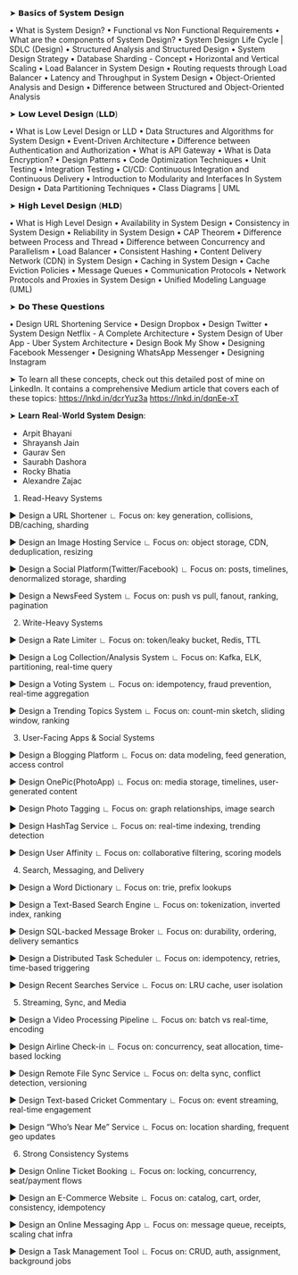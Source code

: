 ➤ 𝗕𝗮𝘀𝗶𝗰𝘀 𝗼𝗳 𝗦𝘆𝘀𝘁𝗲𝗺 𝗗𝗲𝘀𝗶𝗴𝗻

 • What is System Design?
 • Functional vs Non Functional Requirements
 • What are the components of System Design?
 • System Design Life Cycle | SDLC (Design)
 • Structured Analysis and Structured Design
 • System Design Strategy
 • Database Sharding - Concept
 • Horizontal and Vertical Scaling
 • Load Balancer in System Design
 • Routing requests through Load Balancer
 • Latency and Throughput in System Design
 • Object-Oriented Analysis and Design
 • Difference between Structured and Object-Oriented Analysis

➤ 𝗟𝗼𝘄 𝗟𝗲𝘃𝗲𝗹 𝗗𝗲𝘀𝗶𝗴𝗻 (𝗟𝗟𝗗)

 • What is Low Level Design or LLD
 • Data Structures and Algorithms for System Design
 • Event-Driven Architecture
 • Difference between Authentication and Authorization
 • What is API Gateway
 • What is Data Encryption?
 • Design Patterns
 • Code Optimization Techniques
 • Unit Testing
 • Integration Testing
 • CI/CD: Continuous Integration and Continuous Delivery
 • Introduction to Modularity and Interfaces In System Design
 • Data Partitioning Techniques
 • Class Diagrams | UML

➤ 𝗛𝗶𝗴𝗵 𝗟𝗲𝘃𝗲𝗹 𝗗𝗲𝘀𝗶𝗴𝗻 (𝗛𝗟𝗗)

 • What is High Level Design
 • Availability in System Design
 • Consistency in System Design
 • Reliability in System Design
 • CAP Theorem
 • Difference between Process and Thread
 • Difference between Concurrency and Parallelism
 • Load Balancer
 • Consistent Hashing
 • Content Delivery Network (CDN) in System Design
 • Caching in System Design
 • Cache Eviction Policies
 • Message Queues
 • Communication Protocols
 • Network Protocols and Proxies in System Design
 • Unified Modeling Language (UML)

➤ 𝗗𝗼 𝗧𝗵𝗲𝘀𝗲 𝗤𝘂𝗲𝘀𝘁𝗶𝗼𝗻𝘀

 • Design URL Shortening Service
 • Design Dropbox
 • Design Twitter
 • System Design Netflix - A Complete Architecture
 • System Design of Uber App - Uber System Architecture
 • Design Book My Show
 • Designing Facebook Messenger
 • Designing WhatsApp Messenger
 • Designing Instagram

➤ To learn all these concepts, check out this detailed post of mine on LinkedIn. It contains a comprehensive Medium article that covers each of these topics: https://lnkd.in/dcrYuz3a
https://lnkd.in/dqnEe-xT

➤ 𝐋𝐞𝐚𝐫𝐧 𝐑𝐞𝐚𝐥-𝐖𝐨𝐫𝐥𝐝 𝐒𝐲𝐬𝐭𝐞𝐦 𝐃𝐞𝐬𝐢𝐠𝐧:

 - Arpit Bhayani 
 - Shrayansh Jain
 - Gaurav Sen 
 - Saurabh Dashora 
 - Rocky Bhatia 
 - Alexandre Zajac 

 
1. Read-Heavy Systems

► Design a URL Shortener
∟ Focus on: key generation, collisions, DB/caching, sharding

► Design an Image Hosting Service
∟ Focus on: object storage, CDN, deduplication, resizing

► Design a Social Platform(Twitter/Facebook)
∟ Focus on: posts, timelines, denormalized storage, sharding

► Design a NewsFeed System
∟ Focus on: push vs pull, fanout, ranking, pagination

2. Write-Heavy Systems

► Design a Rate Limiter
∟ Focus on: token/leaky bucket, Redis, TTL

► Design a Log Collection/Analysis System
∟ Focus on: Kafka, ELK, partitioning, real-time query

► Design a Voting System
∟ Focus on: idempotency, fraud prevention, real-time aggregation

► Design a Trending Topics System
∟ Focus on: count-min sketch, sliding window, ranking

3. User-Facing Apps & Social Systems

► Design a Blogging Platform
∟ Focus on: data modeling, feed generation, access control

► Design OnePic(PhotoApp)
∟ Focus on: media storage, timelines, user-generated content

► Design Photo Tagging
∟ Focus on: graph relationships, image search

► Design HashTag Service
∟ Focus on: real-time indexing, trending detection

► Design User Affinity
∟ Focus on: collaborative filtering, scoring models

4. Search, Messaging, and Delivery

► Design a Word Dictionary
∟ Focus on: trie, prefix lookups

► Design a Text-Based Search Engine
∟ Focus on: tokenization, inverted index, ranking

► Design SQL-backed Message Broker
∟ Focus on: durability, ordering, delivery semantics

► Design a Distributed Task Scheduler
∟ Focus on: idempotency, retries, time-based triggering

► Design Recent Searches Service
∟ Focus on: LRU cache, user isolation

5. Streaming, Sync, and Media

► Design a Video Processing Pipeline
∟ Focus on: batch vs real-time, encoding

► Design Airline Check-in
∟ Focus on: concurrency, seat allocation, time-based locking

► Design Remote File Sync Service
∟ Focus on: delta sync, conflict detection, versioning

► Design Text-based Cricket Commentary
∟ Focus on: event streaming, real-time engagement

► Design “Who’s Near Me” Service
∟ Focus on: location sharding, frequent geo updates


6. Strong Consistency Systems

► Design Online Ticket Booking
∟ Focus on: locking, concurrency, seat/payment flows

► Design an E-Commerce Website
∟ Focus on: catalog, cart, order, consistency, idempotency

► Design an Online Messaging App
∟ Focus on: message queue, receipts, scaling chat infra

► Design a Task Management Tool
∟ Focus on: CRUD, auth, assignment, background jobs
